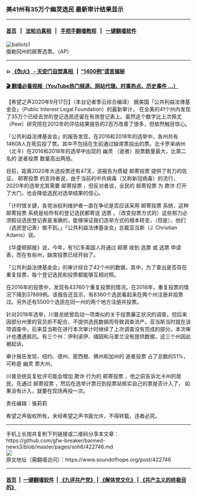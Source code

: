 ### 美41州有35万个幽灵选民 最新审计结果显示
------------------------

#### [首页](https://github.com/gfw-breaker/banned-news3/blob/master/README.md) &nbsp;&nbsp;|&nbsp;&nbsp; [法轮功真相](https://github.com/begood0513/basic/blob/master/README.md)  &nbsp;&nbsp;|&nbsp;&nbsp; [手把手翻墙教程](https://github.com/gfw-breaker/guides/wiki)  &nbsp;&nbsp;|&nbsp;&nbsp; [一键翻墙软件](https://github.com/gfw-breaker/nogfw/blob/master/README.md)  



<div><img alt="ballots1" src="https://img.soundofhope.org/2020-09/ballots1-1600347064477.jpg"/>
<br/><figcaption class="caption">
 俄勒冈州的邮寄选票。（AP）
</figcaption></div><hr/>

#### 💥 [《伪火》 - 天安门自焚真相 ](http://158.247.195.190:10000/videos/blog/weihuo.html)&nbsp; |&nbsp; [“1400例”谎言揭秘  ](http://158.247.195.190:10000/videos/blog/jiexi1400.html)

#### [ 🎬  翻墙必看视频（YouTube热门频道、网站代理、时事热点、历史事件 ...）](https://github.com/gfw-breaker/links/blob/master/banned.md)

<div><div class="Content__Wrapper sc-1bvya0-0 grZQxZ">
 <p class="meta-top">
  <span class="meta">
   【希望之声2020年9月17日】（本台记者季云综合编译）
  </span>
  据美国「公共利益法律基金会」（Public Interest Legal Foundation）的最新审计， 在全美的41个州内发现了35万个已经去世的登记选民还留在有效登记表上。虽然这个数字比上次佩尤（Pew）研究院在2012年的评估结果报告的2百万改善了很多，但依然触目惊心。
 </p>
 <p>
  「公共利益法律基金会」的报告发现，在2016和2018年的选举中，各州共有14608人在死后投了票。其中不包括在生前通过缺席票投出的票。北卡罗来纳州（北卡）在2016和2018年的选举中出现的
  <ok href="/term/92494">
   幽灵
  </ok>
  （逝者）投票数量最大，比第二名的
  <ok href="/term/377605">
   逝者投票
  </ok>
  数量高出两倍。
 </p>
 <div class="AD_Embed__Wrap-sc-1xslmin-0 igMuqX module desktop">
  <div>
  </div>
 </div>
 <p>
  目前，距离2020年大选投票还有47天，该报告为质疑
  <ok href="/term/291796">
   邮寄投票
  </ok>
  提供了有力的佐证。
  <ok href="/term/291796">
   邮寄投票
  </ok>
  的支持者说，由于当前的中共病毒（又称新冠病毒）的流行，2020年的选举尤其需要
  <ok href="/term/291796">
   邮寄投票
  </ok>
  ，但反对者说，全民的
  <ok href="/term/291796">
   邮寄投票
  </ok>
  为
  <ok href="/term/18111">
   欺诈
  </ok>
  打开了大门，也会降低选民对选举结果的信心。
 </p>
 <p>
  「计时很关键，各党派权利维护者一直在争论是否应该采用
  <ok href="/term/291796">
   邮寄投票
  </ok>
  系统，这种
  <ok href="/term/291796">
   邮寄投票
  </ok>
  系统是给所有的登记选民都寄送
  <ok href="/term/53003">
   选票
  </ok>
  。（改变投票方式的）这些努力必须假设选民登记表是准确的，能够保证我们选举方式的根本转变，（但是），他们（选民登记表）做不到。」「公共利益法律基金会」总裁亚当斯（J. Christian Adams）说。
 </p>
 <p>
  《华盛顿邮报》说，今年，有1亿多美国人将通过
  <ok href="/term/134938">
   邮寄
  </ok>
  收到
  <ok href="/term/53003">
   选票
  </ok>
  或
  <ok href="/term/53003">
   选票
  </ok>
  申请表，而在有些州，缺席投票已经开始了。
 </p>
 <p>
  「公共利益法律基金会」的审计综合了42个州的数据，其中，为了查出是否存在重复投票，每个登记选民和投票都能够互相对照。
 </p>
 <p>
  在2016年的投票中，发现有43760个重复投票的情况。在2018年，重复投票的情况下降到37889例。该报告还显示，有8360个选民看起来在两个州注册并投票过。另外还有5500个选民在同一州的两个地方注册并投票。
 </p>
 <p>
  针对2018年选举，川普总统曾启动一项类似的关于投票廉正状况的调查。但后来因部分州里的官员拒不配合、不提供选民数据而导致调查流产。亚当斯当时就在该项调查中，后来亚当斯在进行本次审计时继续了上次调查没有完成的部分。本次审计也遭遇抵抗。有三个州：伊利诺伊、缅因和马里兰没有提供数据，这三个州因此被起诉。
 </p>
 <p>
  审计报告发现，纽约、德州、密西根、佛州和加州的
  <ok href="/term/377605">
   逝者投票
  </ok>
  占了总数的51%，可称是
  <ok href="/term/92494">
   幽灵
  </ok>
  票大州。
 </p>
 <p>
  川普总统反复批评可能会增加
  <ok href="/term/18111">
   欺诈
  </ok>
  行为的
  <ok href="/term/291796">
   邮寄投票
  </ok>
  ，他之前告诉北卡州的居民，先通过
  <ok href="/term/291796">
   邮寄投票
  </ok>
  ，然后在选举计票日到投票站核实自己的票是否计入了， 如果没有计入，就要在现场再投一次。
 </p>
 <p class="meta-btm">
  责任编辑：張莉莉
 </p>
 <p class="meta-btm">
  希望之声版权所有，未经希望之声书面允许，不得转载，违者必究。
 </p>
</div>
</div>
<hr/>
手机上长按并复制下列链接或二维码分享本文章：<br/>
https://github.com/gfw-breaker/banned-news3/blob/master/pages/soh6/422746.md <br/>
<a href='https://github.com/gfw-breaker/banned-news3/blob/master/pages/soh6/422746.md'><img src='https://github.com/gfw-breaker/banned-news3/blob/master/pages/soh6/422746.md.png'/></a> <br/>
原文地址（需翻墙访问）：https://www.soundofhope.org/post/422746


------------------------
#### [首页](https://github.com/gfw-breaker/banned-news3/blob/master/README.md) &nbsp;|&nbsp; [一键翻墙软件](https://github.com/gfw-breaker/nogfw/blob/master/README.md) &nbsp;| [《九评共产党》](https://github.com/gfw-breaker/9ping.md/blob/master/README.md#九评之一评共产党是什么) | [《解体党文化》](https://github.com/gfw-breaker/jtdwh.md/blob/master/README.md) | [《共产主义的终极目的》](https://github.com/gfw-breaker/gczydzjmd.md/blob/master/README.md)


<img src='http://gfw-breaker.win/banned-news3/pages/soh6/422746.md' width='0px' height='0px'/>